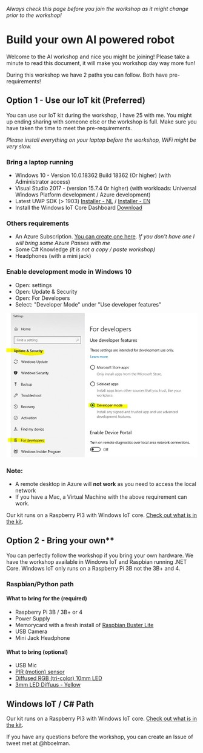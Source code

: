 *Always check this page before you join the workshop as it might change prior to the workshop!*

# Build your own AI powered robot

Welcome to the AI workshop and nice you might be joining! Please take a minute to read this document, it will make you workshop day way more fun!

During this workshop we have 2 paths you can follow. Both have pre-requirements!

## Option 1 - Use our IoT kit (Preferred)
You can use our IoT kit during the workshop, I have 25 with me. You might up ending sharing with someone else or the workshop is full. Make sure you have taken the time to meet the pre-requirements.

*Please install everything on your laptop before the workshop, WiFi might be very slow.*

### Bring a laptop running
- Windows 10 - Version	10.0.18362 Build 18362 (Or higher) (with Administrator access)
- Visual Studio 2017 - (version 15.7.4 0r higher) (with workloads: Universal Windows Platform development / Azure development)
- Latest UWP SDK (> 1903) [Installer - NL](https://developer.microsoft.com/nl-nl/windows/downloads/windows-10-sdk) /
[Installer - EN](https://developer.microsoft.com/en-us/windows/downloads/windows-10-sdk)
- Install the Windows IoT Core Dashboard [Download](http://go.microsoft.com/fwlink/?LinkID=708576)

### Others requirements
 - An Azure Subscription. [You can create one here](https://azure.microsoft.com/en-us/free/). *If you don't have one I will bring some Azure Passes with me*
 - Some C# Knowledge *(it is not a copy / paste workshop)*
 - Headphones (with a mini jack)
 
### Enable development mode in Windows 10
 - Open: settings
 - Open: Update & Security
 - Open: For Developers
 - Select: "Developer Mode" under "Use developer features"
 
![](Assets/img_0001.jpg)

### Note:
 - A remote desktop in Azure will **not work** as you need to access the local network
 - If you have a Mac, a Virtual Machine with the above requirement can work.

Our kit runs on a Raspberry PI3 with Windows IoT core. [Check out what is in the kit](hardware.md).

## Option 2 - Bring your own**
You can perfectly follow the workshop if you bring your own hardware. We have the workshop available in Windows IoT and Raspbian running .NET Core. Windows IoT only runs on a Raspberry Pi 3B not the 3B+ and 4.

### Raspbian/Python path

#### What to bring for the (required)
* Raspberry Pi 3B / 3B+ or 4
* Power Supply
* Memorycard with a fresh install of [Raspbian Buster Lite](https://www.raspberrypi.org/downloads/raspbian/)
* USB Camera
* Mini Jack Headphone

#### What to bring (optional)
* USB Mic
* [PIR (motion) sensor](http://www.adafruit.com/products/189)
* [Diffused RGB (tri-color) 10mm LED](http://www.adafruit.com/products/848) 
* [3mm LED Diffuus - Yellow](https://www.kiwi-electronics.nl/3mm-diffuus-geel-10-pack)

## Windows IoT / C# Path
Our kit runs on a Raspberry PI3 with Windows IoT core. [Check out what is in the kit](hardware.md).

If you have any questions before the workshop, you can create an Issue of tweet met at @hboelman.

